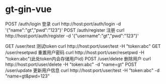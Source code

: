 # gt-gin-vue

POST   /auth/login      登录         curl http://host:port/auth/login -d '{"name":"gt","pwd":"123"}'
POST   /auth/register   注册         curl http://host:port/auth/register -d '{"username":"gt","pwd":"123"}'

GET    /user/test       测试token    curl http://host:port/user/test -H "token:abc"
GET    /user/resetpwd   重置用户密码  curl http://host:port/user/resetpwd -H "token:abc"(此处token内会存储用户id)
POST   /user/delete     删除用户		 curl http://host:port/user/delete -H "token:abc" -d "name=gt"
POST   /user/update     更新用户信息  curl http://host:port/user/test -H "token:abc" -d "name=gt&pwd=123" 


